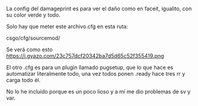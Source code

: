 La config del damageprint es para ver el daño como en faceit, igualito, con su color verde y todo.

Solo hay que meter este archivo.cfg en esta ruta:

csgo/cfg/sourcemod/

Se verá como esto https://i.gyazo.com/23c757dcf20342ba7d5d65c52f355419.png

El otro .cfg es para un plugin llamado pugsetup, que lo que hace es automatizar literalmente todo, una vez todos ponen .ready hace tres rr y carga todo él.

No lo he incluido porque es un poco lioso y a mí me dio problemas de sv y var.
